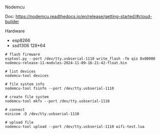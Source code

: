 Nodemcu

Doc: https://nodemcu.readthedocs.io/en/release/getting-started/#cloud-builder

Hardware
* esp8266
* ssd1306 128*64

```
# flash firmware
esptool.py --port /dev/tty.usbserial-1110 write_flash -fm qio 0x00000 nodemcu-release-11-modules-2024-11-09-16-21-42-float.bin

# list devices
nodemcu-tool devices

# file system info
nodemcu-tool fsinfo --port /dev/tty.usbserial-1110

# create file system
nodemcu-tool mkfs --port /dev/tty.usbserial-1110

# connect
minicom -D /dev/tty.usbserial-1110

# upload file
nodemcu-tool upload --port /dev/tty.usbserial-1110 wifi-test.lua
```
